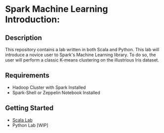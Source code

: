 # Spark Machine Learning Introduction:
## Description
This repository contains a lab written in both Scala and Python. This lab will introduce a novice user to Spark's Machine Learning library. To do so, the user will perform a classic K-means clustering on the illustrious Iris dataset.

## Requirements
  - Hadoop Cluster with Spark Installed
  - Spark-Shell or Zeppelin Notebook Installed

## Getting Started 
  - [Scala Lab](https://github.com/RunZGit/SparkMLIntro/tree/master/KMeansScala)
  - Python Lab [WIP]
